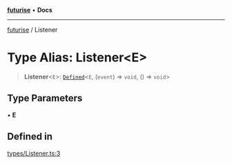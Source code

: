 [**futurise**](../README.md) • **Docs**

***

[futurise](../README.md) / Listener

# Type Alias: Listener\<E\>

> **Listener**\<`E`\>: [`Defined`](Defined.md)\<`E`, (`event`) => `void`, () => `void`\>

## Type Parameters

• **E**

## Defined in

[types/Listener.ts:3](https://github.com/nevoland/futurise/blob/e367c94d1d167836196f4968f6ce3576b3470f4d/lib/types/Listener.ts#L3)

